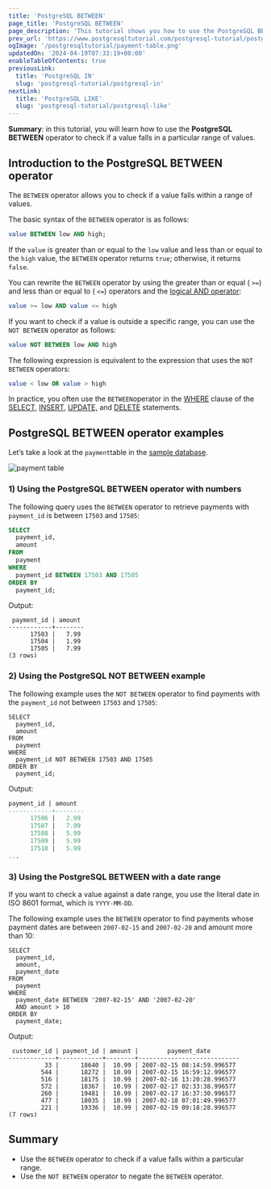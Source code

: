 ```yaml
---
title: 'PostgreSQL BETWEEN'
page_title: 'PostgreSQL BETWEEN'
page_description: 'This tutorial shows you how to use the PostgreSQL BETWEEN operator to check if a value is in a range of values.'
prev_url: 'https://www.postgresqltutorial.com/postgresql-tutorial/postgresql-between/'
ogImage: '/postgresqltutorial/payment-table.png'
updatedOn: '2024-04-19T07:33:19+00:00'
enableTableOfContents: true
previousLink:
  title: 'PostgreSQL IN'
  slug: 'postgresql-tutorial/postgresql-in'
nextLink:
  title: 'PostgreSQL LIKE'
  slug: 'postgresql-tutorial/postgresql-like'
---
```


**Summary**: in this tutorial, you will learn how to use the **PostgreSQL BETWEEN** operator to check if a value falls in a particular range of values.

## Introduction to the PostgreSQL BETWEEN operator

The `BETWEEN` operator allows you to check if a value falls within a range of values.

The basic syntax of the `BETWEEN` operator is as follows:

```sql
value BETWEEN low AND high;
```

If the `value` is greater than or equal to the `low` value and less than or equal to the `high` value, the `BETWEEN` operator returns `true`; otherwise, it returns `false`.

You can rewrite the `BETWEEN` operator by using the greater than or equal ( `>=`) and less than or equal to ( `<=`) operators and the [logical AND operator](postgresql-and):

```sql
value >= low AND value <= high
```

If you want to check if a value is outside a specific range, you can use the `NOT BETWEEN` operator as follows:

```sql
value NOT BETWEEN low AND high
```

The following expression is equivalent to the expression that uses the `NOT BETWEEN` operators:

```sql
value < low OR value > high
```

In practice, you often use the `BETWEEN`operator in the [WHERE](postgresql-where 'PostgreSQL WHERE') clause of the [SELECT](postgresql-select 'PostgreSQL SELECT'), [INSERT](postgresql-insert), [UPDATE,](postgresql-update) and [DELETE](postgresql-delete) statements.

## PostgreSQL BETWEEN operator examples

Let’s take a look at the `payment`table in the [sample database](../postgresql-getting-started/postgresql-sample-database 'PostgreSQL Sample Database').

![payment table](/postgresqltutorial/payment-table.png)

### 1\) Using the PostgreSQL BETWEEN operator with numbers

The following query uses the `BETWEEN` operator to retrieve payments with `payment_id` is between `17503` and `17505`:

```sql
SELECT
  payment_id,
  amount
FROM
  payment
WHERE
  payment_id BETWEEN 17503 AND 17505
ORDER BY
  payment_id;
```

Output:

```text
 payment_id | amount
------------+--------
      17503 |   7.99
      17504 |   1.99
      17505 |   7.99
(3 rows)

```

### 2\) Using the PostgreSQL NOT BETWEEN example

The following example uses the `NOT BETWEEN` operator to find payments with the `payment_id` not between `17503` and `17505`:

```
SELECT
  payment_id,
  amount
FROM
  payment
WHERE
  payment_id NOT BETWEEN 17503 AND 17505
ORDER BY
  payment_id;
```

Output:

```sql
payment_id | amount
------------+--------
      17506 |   2.99
      17507 |   7.99
      17508 |   5.99
      17509 |   5.99
      17510 |   5.99
...
```

### 3\) Using the PostgreSQL BETWEEN with a date range

If you want to check a value against a date range, you use the literal date in ISO 8601 format, which is `YYYY-MM-DD`.

The following example uses the `BETWEEN` operator to find payments whose payment dates are between `2007-02-15` and `2007-02-20` and amount more than 10:

```
SELECT
  payment_id,
  amount,
  payment_date
FROM
  payment
WHERE
  payment_date BETWEEN '2007-02-15' AND '2007-02-20'
  AND amount > 10
ORDER BY
  payment_date;
```

Output:

```
 customer_id | payment_id | amount |        payment_date
-------------+------------+--------+----------------------------
          33 |      18640 |  10.99 | 2007-02-15 08:14:59.996577
         544 |      18272 |  10.99 | 2007-02-15 16:59:12.996577
         516 |      18175 |  10.99 | 2007-02-16 13:20:28.996577
         572 |      18367 |  10.99 | 2007-02-17 02:33:38.996577
         260 |      19481 |  10.99 | 2007-02-17 16:37:30.996577
         477 |      18035 |  10.99 | 2007-02-18 07:01:49.996577
         221 |      19336 |  10.99 | 2007-02-19 09:18:28.996577
(7 rows)
```

## Summary

- Use the `BETWEEN` operator to check if a value falls within a particular range.
- Use the `NOT BETWEEN` operator to negate the `BETWEEN` operator.
